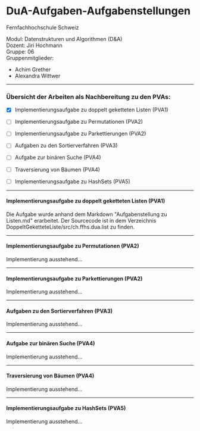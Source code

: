 # DuA-Aufgaben-Aufgabenstellungen

Fernfachhochschule Schweiz <br>

Modul: Datenstrukturen und Algorithmen (D&A) <br>
Dozent: Jiri Hochmann <br>
Gruppe: 06 <br>
Gruppenmitglieder: 
- Achim Grether
- Alexandra Wittwer
___
### Übersicht der Arbeiten als Nachbereitung zu den PVAs:
- [x] Implementierungsaufgabe zu doppelt geketteten Listen (PVA1)
- [ ] Implementierungsaufgabe zu Permutationen (PVA2)
- [ ] Implementierungsaufgabe zu Parkettierungen (PVA2)
- [ ] Aufgaben zu den Sortierverfahren (PVA3)
- [ ] Aufgabe zur binären Suche (PVA4)
- [ ] Traversierung von Bäumen (PVA4)
- [ ] Implementierungsaufgabe zu HashSets (PVA5)


---
#### Implementierungsaufgabe zu doppelt geketteten Listen (PVA1)
Die Aufgabe wurde anhand dem Markdown "Aufgabenstellung zu Listen.md" erarbeitet. Der Sourcecode ist in dem Verzeichnis DoppeltGeketteteListe/src/ch.ffhs.dua.list zu finden.

---
#### Implementierungsaufgabe zu Permutationen (PVA2)
Implementierung ausstehend...

---
#### Implementierungsaufgabe zu Parkettierungen (PVA2)
Implementierung ausstehend...

---
#### Aufgaben zu den Sortierverfahren (PVA3)
Implementierung ausstehend...

---
#### Aufgabe zur binären Suche (PVA4)
Implementierung ausstehend...

---
#### Traversierung von Bäumen (PVA4) <br>
Implementierung ausstehend...

---
#### Implementierungsaufgabe zu HashSets (PVA5)
Implementierung ausstehend...
